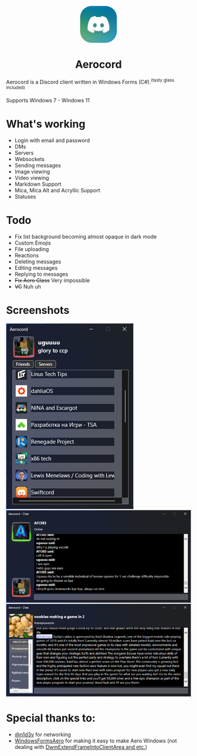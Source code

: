 <div align="center"><img src="./Screenshots/logoRounded.png"></div>

<h1 align="center">
  Aerocord
</h1>

Aerocord is a Discord client written in Windows Forms (C#).<sup>(tasty glass included)</sup>

Supports Windows 7 - Windows 11

# What's working
- Login with email and password
- DMs
- Servers
- Websockets
- Sending messages
- Image viewing
- Video viewing
- Markdown Support
- Mica, Mica Alt and Acryllic Support
- Statuses
# Todo
- Fix list background becoming almost opaque in dark mode
- Custom Emojis
- File uploading
- Reactions
- Deleting messages
- Editing messages
- Replying to messages
- ~~Fix Aero Glass~~ Very impossible
- ~~VC~~ Nuh uh

# Screenshots
![friendslist](./Screenshots/friendslist.png)
![chat](./Screenshots/chat.png)
![server](./Screenshots/server.png)

# Special thanks to:
- [@n1d3v](https://github.com/n1d3v/) for networking
- [WindowsFormsAero](https://github.com/LorenzCK/WindowsFormsAero/) for making it easy to make Aero Windows (not dealing with [DwmExtendFrameIntoClientArea and etc.](https://asp-blogs.azurewebsites.net/kennykerr/Windows-Vista-for-Developers-_1320_-Part-3-_1320_-The-Desktop-Window-Manager))
